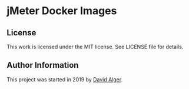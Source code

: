# jMeter Docker Images

## License

This work is licensed under the MIT license. See LICENSE file for details.

## Author Information

This project was started in 2019 by [David Alger](https://davidalger.com/).
